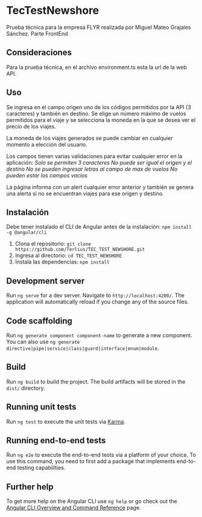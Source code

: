 # TecTestNewshore
Prueba técnica para la empresa FLYR realizada por Miguel Mateo Grajales Sánchez. Parte FrontEnd

## Consideraciones
Para la prueba técnica, en el archivo environment.ts esta la url de la web API.

## Uso
Se ingresa en el campo origen uno de los códigos permitidos por la API (3 caracteres) y también en destino. Se elige un número máximo de vuelos permitidos para el viaje y se selecciona la moneda en la que se desea ver el precio de los viajes.

La moneda de los viajes generados se puede cambiar en cualquier momento a elección del usuario.

Los campos tienen varias validaciones para evitar cualquier error en la aplicación:
     *Solo se permiten 3 caracteres*
     *No puede ser igual el origen y el destino*
     *No se pueden ingresar letras al campo de max de vuelos*
     *No pueden estar los campos vacíos*

La página informa con un alert cualquier error anterior y también se genera una alerta si no se encuentran viajes para ese origen y destino.

## Instalación 
Debe tener instalado el CLI de Angular antes de la instalación: `npm install -g @angular/cli`
1. Clona el repositorio: `git clone https://github.com/Terlius/TEC_TEST_NEWSHORE.git`
2. Ingresa al directorio: `cd TEC_TEST_NEWSHORE`
3. Instala las dependencias: `npm install` 

## Development server

Run `ng serve` for a dev server. Navigate to `http://localhost:4200/`. The application will automatically reload if you change any of the source files.

## Code scaffolding

Run `ng generate component component-name` to generate a new component. You can also use `ng generate directive|pipe|service|class|guard|interface|enum|module`.

## Build

Run `ng build` to build the project. The build artifacts will be stored in the `dist/` directory.

## Running unit tests

Run `ng test` to execute the unit tests via [Karma](https://karma-runner.github.io).

## Running end-to-end tests

Run `ng e2e` to execute the end-to-end tests via a platform of your choice. To use this command, you need to first add a package that implements end-to-end testing capabilities.

## Further help

To get more help on the Angular CLI use `ng help` or go check out the [Angular CLI Overview and Command Reference](https://angular.io/cli) page.
